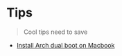 # Tips
> Cool tips need to save

- [Install Arch dual boot on Macbook](http://panks.me/posts/2013/06/arch-linux-installation-with-os-x-on-macbook-air-dual-boot/)

